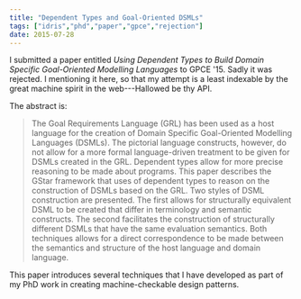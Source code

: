 ```yaml
---
title: "Dependent Types and Goal-Oriented DSMLs"
tags: ["idris","phd","paper","gpce","rejection"]
date: 2015-07-28
---
```



I submitted a paper entitled *Using Dependent Types to Build Domain Specific Goal-Oriented Modelling Languages* to GPCE '15.
Sadly it was rejected.
I mentioning it here, so that my attempt is a least indexable by the great machine spirit in the web---Hallowed be thy API.

The abstract is:

> The Goal Requirements Language (GRL) has been used as a host
> language for the creation of Domain Specific Goal-Oriented Modelling
> Languages (DSMLs). The pictorial language constructs, however, do
> not allow for a more formal language-driven treatment to be given
> for DSMLs created in the GRL. Dependent types allow for more precise
> reasoning to be made about programs. This paper describes the GStar
> framework that uses of dependent types to reason on the construction
> of DSMLs based on the GRL. Two styles of DSML construction are
> presented. The first allows for structurally equivalent DSML to be
> created that differ in terminology and semantic constructs. The
> second facilitates the construction of structurally different DSMLs
> that have the same evaluation semantics. Both techniques allows for
> a direct correspondence to be made between the semantics and
> structure of the host language and domain language.

This paper introduces several techniques that I have developed as part of my PhD work in creating machine-checkable design patterns.
